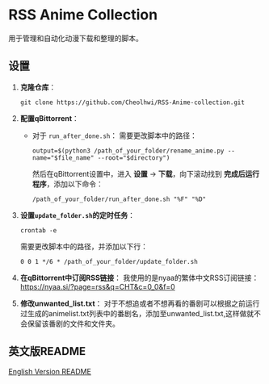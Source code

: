 # RSS Anime Collection

用于管理和自动化动漫下载和整理的脚本。

## 设置

1. **克隆仓库**：
    ```
    git clone https://github.com/Cheolhwi/RSS-Anime-collection.git
    ```

2. **配置qBittorrent**：
    - 对于 `run_after_done.sh`：
      需要更改脚本中的路径：
      ```
      output=$(python3 /path_of_your_folder/rename_anime.py --name="$file_name" --root="$directory")
      ```
      然后在qBittorrent设置中，进入 **设置** -> **下载**，向下滚动找到 **完成后运行程序**，添加以下命令：
      ```
      /path_of_your_folder/run_after_done.sh "%F" "%D"
      ```

3. **设置`update_folder.sh`的定时任务**：
    ```
    crontab -e
    ```
    需要更改脚本中的路径，并添加以下行：
    ```
    0 0 1 */6 * /path_of_your_folder/update_folder.sh
    ```

4. **在qBittorrent中订阅RSS链接**：
    我使用的是nyaa的繁体中文RSS订阅链接： https://nyaa.si/?page=rss&q=CHT&c=0_0&f=0

5. **修改unwanted_list.txt**：
    对于不想追或者不想再看的番剧可以根据之前运行过生成的animelist.txt列表中的番剧名，添加至unwanted_list.txt,这样做就不会保留该番剧的文件和文件夹。

## 英文版README

[English Version README](README_EN.md)
